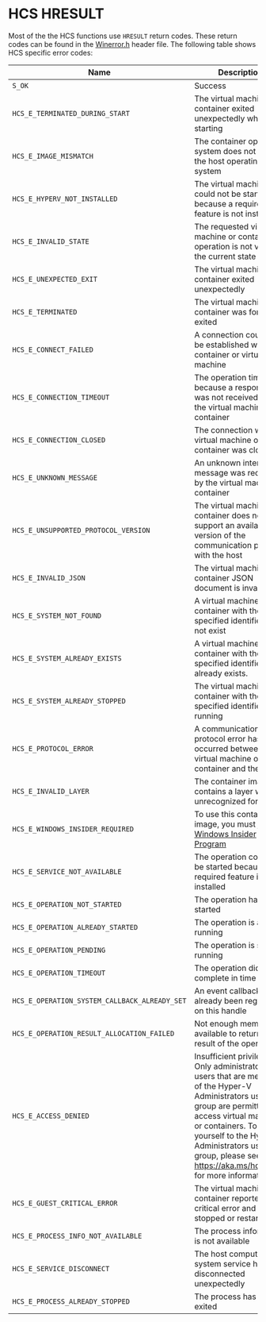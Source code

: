 # HCS HRESULT

Most of the the HCS functions use `HRESULT` return codes. These return codes can be found in the [Winerror.h](https://docs.microsoft.com/en-us/windows/win32/api/winerror/) header file. The following table shows HCS specific error codes:


|Name|Description|Value|
|---|---|---|
|`S_OK`|Success|`0x00000000`|
|`HCS_E_TERMINATED_DURING_START`|The virtual machine or container exited unexpectedly while starting|`0x80370100`|
|`HCS_E_IMAGE_MISMATCH`|The container operating system does not match the host operating system|`0x80370101`|
|`HCS_E_HYPERV_NOT_INSTALLED`|The virtual machine could not be started because a required feature is not installed|`0x80370102`|
|`HCS_E_INVALID_STATE`|The requested virtual machine or container operation is not valid in the current state|`0x80370105`|
|`HCS_E_UNEXPECTED_EXIT`|The virtual machine or container exited unexpectedly|`0x80370106`|
|`HCS_E_TERMINATED`|The virtual machine or container was forcefully exited|`0x80370107`|
|`HCS_E_CONNECT_FAILED`|A connection could not be established with the container or virtual machine|`0x80370108`|
|`HCS_E_CONNECTION_TIMEOUT`|The operation timed out because a response was not received from the virtual machine or container|`0x80370109`|
|`HCS_E_CONNECTION_CLOSED`|The connection with the virtual machine or container was closed|`0x8037010A`|
|`HCS_E_UNKNOWN_MESSAGE`|An unknown internal message was received by the virtual machine or container|`0x8037010B`|
|`HCS_E_UNSUPPORTED_PROTOCOL_VERSION`|The virtual machine or container does not support an available version of the communication protocol with the host|`0x8037010C`|
|`HCS_E_INVALID_JSON`|The virtual machine or container JSON document is invalid|`0x8037010D`|
|`HCS_E_SYSTEM_NOT_FOUND`|A virtual machine or container with the specified identifier does not exist|`0x8037010E`|
|`HCS_E_SYSTEM_ALREADY_EXISTS`|A virtual machine or container with the specified identifier already exists.|`0x8037010F`|
|`HCS_E_SYSTEM_ALREADY_STOPPED`|The virtual machine or container with the specified identifier is not running|`0x80370110`|
|`HCS_E_PROTOCOL_ERROR`|A communication protocol error has occurred between the virtual machine or container and the host|`0x80370111`|
|`HCS_E_INVALID_LAYER`|The container image contains a layer with an unrecognized format|`0x80370112`|
|`HCS_E_WINDOWS_INSIDER_REQUIRED`|To use this container image, you must join [the Windows Insider Program](https://go.microsoft.com/fwlink/?linkid=850659)|`0x80370113`|
|`HCS_E_SERVICE_NOT_AVAILABLE`|The operation could not be started because a required feature is not installed|`0x80370114`|
|`HCS_E_OPERATION_NOT_STARTED`|The operation has not started|`0x80370115`|
|`HCS_E_OPERATION_ALREADY_STARTED`|The operation is already running|`0x80370116`|
|`HCS_E_OPERATION_PENDING`|The operation is still running|`0x80370117`|
|`HCS_E_OPERATION_TIMEOUT`|The operation did not complete in time|`0x80370118`|
|`HCS_E_OPERATION_SYSTEM_CALLBACK_ALREADY_SET`|An event callback has already been registered on this handle|`0x80370119`|
|`HCS_E_OPERATION_RESULT_ALLOCATION_FAILED`|Not enough memory available to return the result of the operation|`0x8037011A`|
|`HCS_E_ACCESS_DENIED`|Insufficient privileges. Only administrators or users that are members of the Hyper-V Administrators user group are permitted to access virtual machines or containers. To add yourself to the Hyper-V Administrators user group, please see https://aka.ms/hcsadmin for more information.|`0x8037011B`|
|`HCS_E_GUEST_CRITICAL_ERROR`|The virtual machine or container reported a critical error and was stopped or restarted|`0x8037011C`|
|`HCS_E_PROCESS_INFO_NOT_AVAILABLE`|The process information is not available|`0x8037011D`|
|`HCS_E_SERVICE_DISCONNECT`|The host compute system service has disconnected unexpectedly|`0x8037011E`|
|`HCS_E_PROCESS_ALREADY_STOPPED`|The process has already exited|`0x8037011F`|